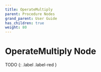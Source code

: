 ```yaml
---
title: OperateMultiply
parent: Procedure Nodes
grand_parent: User Guide
has_children: true
weight: 80
---
```

# OperateMultiply Node

TODO
{: .label .label-red }
